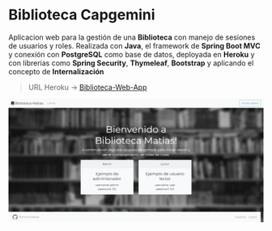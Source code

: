 # Biblioteca Capgemini

Aplicacion web para la gestión de una **Biblioteca** con manejo de sesiones de usuarios y roles. 
Realizada con **Java**, el framework de **Spring Boot MVC** y conexión con **PostgreSQL** como base de datos, deployada en **Heroku** y con librerias como **Spring Security**, **Thymeleaf**, **Bootstrap** y aplicando el concepto de **Internalización**

> URL Heroku -> [Biblioteca-Web-App](https://vast-tor-58435.herokuapp.com/)

![Index](https://github.com/romeramatias/project-Biblioteca-Capgemini/blob/main/image.png)

